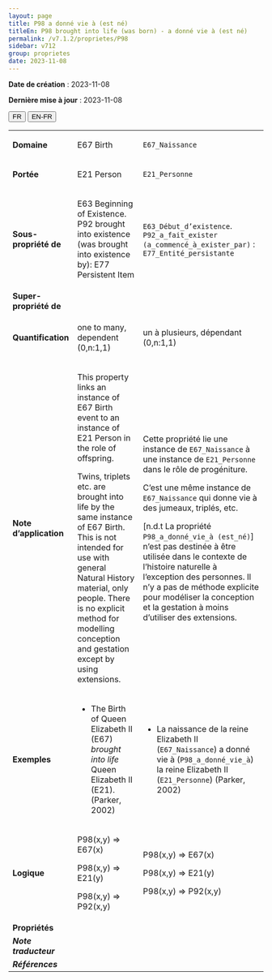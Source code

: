 ```yaml
---
layout: page
title: P98 a donné vie à (est né)
titleEn: P98 brought into life (was born) - a donné vie à (est né)
permalink: /v7.1.2/proprietes/P98
sidebar: v712
group: proprietes
date: 2023-11-08
---
```


**Date de création** : 2023-11-08

**Dernière mise à jour** : 2023-11-08

<div class="lang-buttons">
 <button id="fr" class="activate">FR</button>
 <button id="en-fr">EN-FR</button>
</div>

<table>
<tbody>
<tr>
<td><strong>Domaine</strong></td>
<td class="en">
<p>E67 Birth</p>
</td>
<td>
<p><code class="language-plaintext highlighter-rouge">E67_Naissance</code></p>
</td>
</tr>
<tr>
<td><strong>Portée</strong></td>
<td class="en">
<p>E21 Person</p>
</td>
<td>
<p><code class="language-plaintext highlighter-rouge">E21_Personne</code> </p>
</td>
</tr>
<tr>
<td><strong>Sous-propriété de</strong></td>
<td class="en">
<p>E63 Beginning of Existence. P92 brought into existence (was brought into existence by): E77 Persistent Item</p>
</td>
<td>
<p><code class="language-plaintext highlighter-rouge">E63_Début_d’existence</code>. <code class="language-plaintext highlighter-rouge">P92_a_fait_exister (a_commencé_à_exister_par)</code> : <code class="language-plaintext highlighter-rouge">E77_Entité_persistante</code></p>
</td>
</tr>
<tr>
<td><strong>Super-propriété de</strong></td>
<td class="en">
</td>
<td>
</td>
</tr>
<tr>
<td><strong>Quantification</strong></td>
<td class="en">
<p>one to many, dependent (0,n:1,1)</p>
</td>
<td>
<p>un à plusieurs, dépendant (0,n:1,1)</p>
</td>
</tr>
<tr>
<td><strong>Note d’application</strong></td>
<td class="en">
<p>This property links an instance of E67 Birth event to an instance of E21 Person in the role of offspring.</p>
<p>Twins, triplets etc. are brought into life by the same instance of E67 Birth. This is not intended for use with general Natural History material, only people. There is no explicit method for modelling conception and gestation except by using extensions.</p>
</td>
<td>
<p>Cette propriété lie une instance de <code class="language-plaintext highlighter-rouge">E67_Naissance</code> à une instance de <code class="language-plaintext highlighter-rouge">E21_Personne</code> dans le rôle de progéniture. </p>
<p>C’est une même instance de <code class="language-plaintext highlighter-rouge">E67_Naissance</code> qui donne vie à des jumeaux, triplés, etc. </p>
<p>[n.d.t La propriété <code class="language-plaintext highlighter-rouge">P98_a_donné_vie_à (est_né)</code>] n’est pas destinée à être utilisée dans le contexte de l’histoire naturelle à l’exception des personnes. Il n’y a pas de méthode explicite pour modéliser la conception et la gestation à moins d’utiliser des extensions.</p>
</td>
</tr>
<tr>
<td><strong>Exemples</strong></td>
<td class="en">
<ul>
<li><p>The Birth of Queen Elizabeth II (E67) <em>brought into life</em> Queen Elizabeth II (E21). (Parker, 2002)</p>
</li>
</ul>
</td>
<td>
<ul>
<li><p>La naissance de la reine Elizabeth II (<code class="language-plaintext highlighter-rouge">E67_Naissance</code>) a donné vie à (<code class="language-plaintext highlighter-rouge">P98_a_donné_vie_à</code>) la reine Elizabeth II (<code class="language-plaintext highlighter-rouge">E21_Personne</code>) (Parker, 2002)</p>
</li>
</ul>
</td>
</tr>
<tr>
<td><strong>Logique</strong></td>
<td class="en">
<p>P98(x,y) ⇒ E67(x)</p>
<p>P98(x,y) ⇒ E21(y)</p>
<p>P98(x,y) ⇒ P92(x,y)</p>
</td>
<td>
<p>P98(x,y) ⇒ E67(x)</p>
<p>P98(x,y) ⇒ E21(y)</p>
<p>P98(x,y) ⇒ P92(x,y)</p>
</td>
</tr>
<tr>
<td><strong>Propriétés</strong></td>
<td class="en">
</td>
<td>
</td>
</tr>
<tr>
<td><strong><em>Note traducteur</em></strong></td>
<td colspan="2">
</td>
</tr>
<tr>
<td><strong><em>Références</em></strong></td>
<td colspan="2">
<p><em></em></p>
</td>
</tr>
</tbody>
</table>

